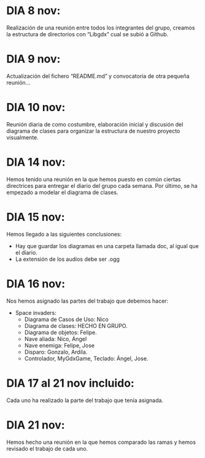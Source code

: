 # DIA 8 nov:
Realización de una reunión entre todos los integrantes del grupo, creamos la estructura de directorios con “Libgdx” cual se subió a Github.

# DIA 9 nov:
Actualización del fichero “README.md” y convocatoria de otra pequeña reunión…

# DIA 10 nov:
Reunión diaria de como costumbre, elaboración inicial y discusión del diagrama de clases para organizar la estructura de nuestro proyecto visualmente.

# DIA 14 nov:
Hemos tenido una reunión en la que hemos puesto en común ciertas directrices para entregar el diario del grupo cada semana. Por último, se ha empezado a modelar el diagrama de clases.

# DIA 15 nov:
Hemos llegado a las siguientes conclusiones:
- Hay que guardar los diagramas en una carpeta llamada doc, al igual que el diario.
- La extensión de los audios debe ser .ogg

# DIA 16 nov:
Nos hemos asignado las partes del trabajo que debemos hacer:
+ Space invaders:
    + Diagrama de Casos de Uso: Nico
    + Diagrama de clases: HECHO EN GRUPO.
    + Diagrama de objetos: Felipe. 
    + Nave aliada: Nico, Ángel
    + Nave enemiga: Felipe, Jose
    + Disparo: Gonzalo, Ardila.
    + Controlador, MyGdxGame, Teclado: Ángel, Jose. 

# DIA 17 al 21 nov incluido:
Cada uno ha realizado la parte del trabajo que tenía asignada.

# DIA 21 nov:
Hemos hecho una reunión en la que hemos comparado las ramas y hemos revisado el trabajo de cada uno.
